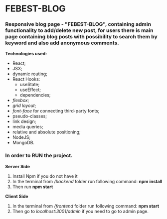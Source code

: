 # FEBEST-BLOG

### Responsive blog page - "FEBEST-BLOG", containing admin functionality to add/delete new post, for users there is main page containing blog posts with possibility to search them by keyword and also add anonymous comments.

**Technologies used:**
- React;
- JSX;
- dynamic routing;
- React Hooks:
  - useState;
  - useEffect;
  - dependencies;
- _flexbox_;
- _grid layout_;
- _font-face_ for connecting third-party fonts;
- pseudo-classes;
- link design;
- media queries;
- relative and absolute positioning;
- NodeJS;
- MongoDB.

### In order to RUN the project.
**Server Side**
1. Install Npm if you do not have it
2. In the terminal from */backend* folder run following command:
    **npm install**
3. Then run **npm start**

**Client Side**
1. In the terminal from */frontend* folder run following command:
**npm start**
2. Then go to *localhost:3001/admin* if you need to go to admin page.
